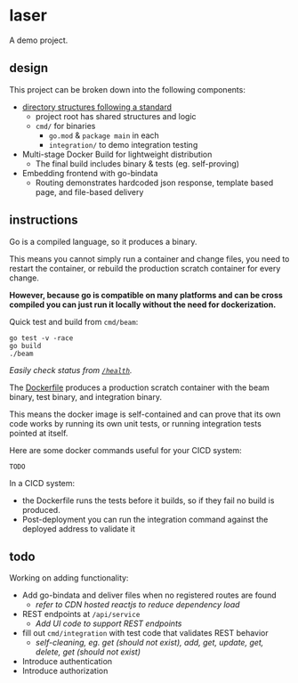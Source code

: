 
# laser

A demo project.


## design

This project can be broken down into the following components:

- [directory structures following a standard](https://github.com/golang-standards/project-layout)
	- project root has shared structures and logic
	- `cmd/` for binaries
		- `go.mod` & `package main` in each
		- `integration/` to demo integration testing
- Multi-stage Docker Build for lightweight distribution
	- The final build includes binary & tests (eg. self-proving)
- Embedding frontend with go-bindata
	- Routing demonstrates hardcoded json response, template based page, and file-based delivery


## instructions

Go is a compiled language, so it produces a binary.

This means you cannot simply run a container and change files, you need to restart the container, or rebuild the production scratch container for every change.

**However, because go is compatible on many platforms and can be cross compiled you can just run it locally without the need for dockerization.**

Quick test and build from `cmd/beam`:

	go test -v -race
	go build
	./beam

_Easily check status from [`/health`](http://localhost:3000/health)._

The [Dockerfile](Dockerfile) produces a production scratch container with the beam binary, test binary, and integration binary.

This means the docker image is self-contained and can prove that its own code works by running its own unit tests, or running integration tests pointed at itself.

Here are some docker commands useful for your CICD system:

	TODO

In a CICD system:

- the Dockerfile runs the tests before it builds, so if they fail no build is produced.
- Post-deployment you can run the integration command against the deployed address to validate it


## todo

Working on adding functionality:

- Add go-bindata and deliver files when no registered routes are found
	- _refer to CDN hosted reactjs to reduce dependency load_
- REST endpoints at `/api/service`
	- _Add UI code to support REST endpoints_
- fill out `cmd/integration` with test code that validates REST behavior
	- _self-cleaning, eg. get (should not exist), add, get, update, get, delete, get (should not exist)_
- Introduce authentication
- Introduce authorization
